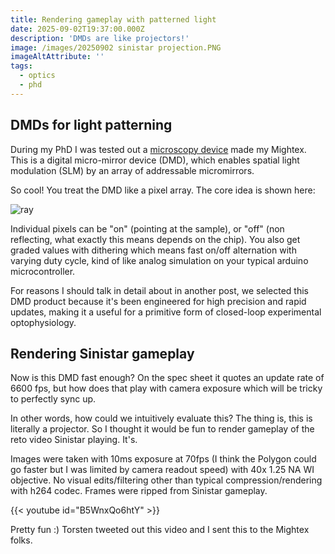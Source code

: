 ```yaml
---
title: Rendering gameplay with patterned light
date: 2025-09-02T19:37:00.000Z
description: 'DMDs are like projectors!'
image: /images/20250902 sinistar projection.PNG
imageAltAttribute: ''
tags:
  - optics
  - phd
---
```


## DMDs for light patterning

During my PhD I was tested out a [microscopy device](https://www.mightexbio.com/polygon/) made my Mightex. This is a digital micro-mirror device (DMD), which enables spatial light modulation (SLM) by an array of addressable micromirrors. 

So cool! You treat the DMD like a pixel array. The core idea is shown here:

![ray](/images/20250902_1000_microscope_2.jpg)

Individual pixels can be "on" (pointing at the sample), or "off" (non reflecting, what exactly this means depends on the chip). You also get graded values with dithering which means fast on/off alternation with varying duty cycle, kind of like analog simulation on your typical arduino microcontroller. 

For reasons I should talk in detail about in another post, we selected this DMD product because it's been engineered for high precision and rapid updates, making it a useful for a primitive form of closed-loop experimental optophysiology. 

## Rendering Sinistar gameplay

Now is this DMD fast enough? On the spec sheet it quotes an update rate of 6600 fps, but how does that play with camera exposure which will be tricky to perfectly sync up. 

In other words, how could we intuitively evaluate this? The thing is, this is literally a projector. So I thought it would be fun to render gameplay of the reto video Sinistar playing. It's. 

Images were taken with 10ms exposure at 70fps (I think the Polygon could go faster but I was limited by camera readout speed) with 40x 1.25 NA WI objective. No visual edits/filtering other than typical compression/rendering with h264 codec. Frames were ripped from Sinistar gameplay.

{{< youtube id="B5WnxQo6htY" >}}

Pretty fun :) Torsten tweeted out this video and I sent this to the Mightex folks. 